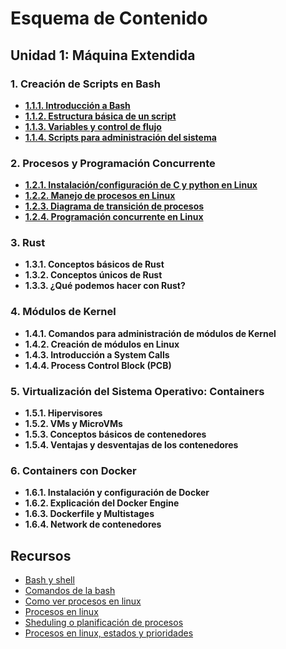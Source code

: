 # Esquema de Contenido

## Unidad 1: Máquina Extendida



### 1. Creación de Scripts en Bash

- [**1.1.1. Introducción a Bash**](bash_scripts.md#1-2-1-introducción-a-bash)
- [**1.1.2. Estructura básica de un script**](bash_scripts.md#1-2-2-estructura-básica-de-un-script)
- [**1.1.3. Variables y control de flujo**](bash_scripts.md#1-2-3-variables-y-control-de-flujo)
- [**1.1.4. Scripts para administración del sistema**](bash_scripts.md#1-2-4-scripts-para-administración-del-sistema)


### 2. Procesos y Programación Concurrente
- [**1.2.1. Instalación/configuración de C y python en Linux**](procesos_concurrencia.md#21-instalaciónconfiguración-de-c-y-python-en-linux)
- [**1.2.2. Manejo de procesos en Linux**](procesos_concurrencia.md#22-manejo-de-procesos-en-linux)
- [**1.2.3. Diagrama de transición de procesos**](procesos_concurrencia.md#23-diagrama-de-transición-de-procesos)
- [**1.2.4. Programación concurrente en Linux**](procesos_concurrencia.md#24-programación-concurrente-en-linux)

### 3. Rust

- **1.3.1. Conceptos básicos de Rust**
- **1.3.2. Conceptos únicos de Rust**
- **1.3.3. ¿Qué podemos hacer con Rust?**

### 4. Módulos de Kernel

- **1.4.1. Comandos para administración de módulos de Kernel**
- **1.4.2. Creación de módulos en Linux**
- **1.4.3. Introducción a System Calls**
- **1.4.4. Process Control Block (PCB)**

### 5. Virtualización del Sistema Operativo: Containers

- **1.5.1. Hipervisores**
- **1.5.2. VMs y MicroVMs**
- **1.5.3. Conceptos básicos de contenedores**
- **1.5.4. Ventajas y desventajas de los contenedores**

### 6. Containers con Docker

- **1.6.1. Instalación y configuración de Docker**
- **1.6.2. Explicación del Docker Engine**
- **1.6.3. Dockerfile y Multistages**
- **1.6.4. Network de contenedores**


## Recursos

- [Bash y shell](https://recluit.com/que-es-bash/#:~:text=Bash%20es%20un%20programa%20shell,los%20sistemas%20operativos%20GNU%2FLinux.)
- [Comandos de la bash](https://devhints.io/bash)
- [Como ver procesos en linux](https://www.hostinger.es/tutoriales/ver-procesos-en-linux#:~:text=Un%20proceso%20es%20la%20ejecuci%C3%B3n,varios%20procesos%20para%20diferentes%20tareas.)
- [Procesos en linux](https://apuntes.de/linux-certificacion-lpi/los-procesos-de-linux/#gsc.tab=0)
- [Sheduling o planificación de procesos](https://fisop.github.io/apunte/scheduling.html)
- [Procesos en linux, estados y prioridades](https://juncotic.com/procesos-en-linux-estados-y-prioridades/)